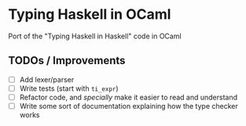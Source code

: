 # Typing Haskell in OCaml

Port of the "Typing Haskell in Haskell" code in OCaml

## TODOs / Improvements
- [ ] Add lexer/parser
- [ ] Write tests (start with `ti_expr`)
- [ ] Refactor code, and *specially* make it easier to read and understand
- [ ] Write some sort of documentation explaining how the type checker works
